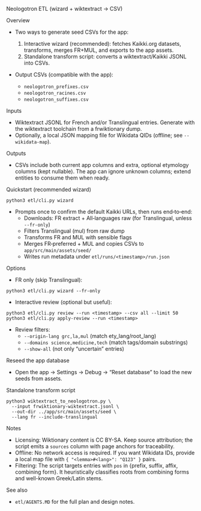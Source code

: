Neologotron ETL (wizard + wiktextract → CSV)

Overview
- Two ways to generate seed CSVs for the app:
  1) Interactive wizard (recommended): fetches Kaikki.org datasets, transforms, merges FR+MUL, and exports to the app assets.
  2) Standalone transform script: converts a wiktextract/Kaikki JSONL into CSVs.

- Output CSVs (compatible with the app):
  - `neologotron_prefixes.csv`
  - `neologotron_racines.csv`
  - `neologotron_suffixes.csv`

Inputs
- Wiktextract JSONL for French and/or Translingual entries. Generate with the wiktextract toolchain from a frwiktionary dump.
- Optionally, a local JSON mapping file for Wikidata QIDs (offline; see `--wikidata-map`).

Outputs
- CSVs include both current app columns and extra, optional etymology columns (kept nullable). The app can ignore unknown columns; extend entities to consume them when ready.

Quickstart (recommended wizard)
```
python3 etl/cli.py wizard
```
- Prompts once to confirm the default Kaikki URLs, then runs end‑to‑end:
  - Downloads: FR extract + All‑languages raw (for Translingual, unless `--fr-only`)
  - Filters Translingual (mul) from raw dump
  - Transforms FR and MUL with sensible flags
  - Merges FR‑preferred + MUL and copies CSVs to `app/src/main/assets/seed/`
  - Writes run metadata under `etl/runs/<timestamp>/run.json`

Options
- FR only (skip Translingual):
```
python3 etl/cli.py wizard --fr-only
```
- Interactive review (optional but useful):
```
python3 etl/cli.py review --run <timestamp> --csv all --limit 50
python3 etl/cli.py apply-review --run <timestamp>
```
- Review filters:
  - `--origin-lang grc,la,mul`  (match ety_lang/root_lang)
  - `--domains science,medicine,tech`  (match tags/domain substrings)
  - `--show-all`  (not only “uncertain” entries)

Reseed the app database
- Open the app → Settings → Debug → “Reset database” to load the new seeds from assets.

Standalone transform script
```
python3 wiktextract_to_neologotron.py \
  --input frwiktionary-wiktextract.jsonl \
  --out-dir ../app/src/main/assets/seed \
  --lang fr --include-translingual
```

Notes
- Licensing: Wiktionary content is CC BY-SA. Keep source attribution; the script emits a `sources` column with page anchors for traceability.
- Offline: No network access is required. If you want Wikidata IDs, provide a local map file with `{ "<lemma>#<lang>": "Q123" }` pairs.
- Filtering: The script targets entries with `pos` in {prefix, suffix, affix, combining form}. It heuristically classifies roots from combining forms and well-known Greek/Latin stems.

See also
- `etl/AGENTS.MD` for the full plan and design notes.
